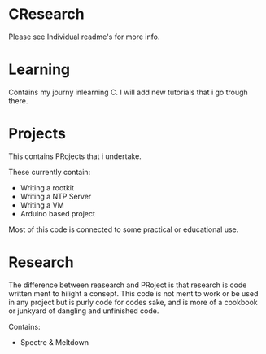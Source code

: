 CResearch
=========

Please see Individual readme's for more info.

# Learning
Contains my journy inlearning C.
I will add new tutorials that i go trough there.

# Projects
This contains PRojects that i undertake.

These currently contain:
* Writing a rootkit
* Writing a NTP Server
* Writing a VM
* Arduino based project

Most of this code is connected to some practical or educational use. 

# Research
The difference between reasearch and PRoject is that research is code written ment to hilight a consept.
This code is not ment to work or be used in any project but is purly code for codes sake, and is more of a cookbook or junkyard of dangling and unfinished code.

Contains:
* Spectre & Meltdown
